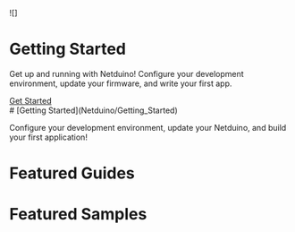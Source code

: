 ![]<!--(images/Getting_Started_Banner_Temp.png)-->
<div class="banner_main">
<h1>Getting Started</h1>
<p>Get up and running with Netduino! Configure your development environment, update your firmware, and write your first app.</p>
<a href="">Get Started</a>
</div>
# [Getting Started](Netduino/Getting_Started)

Configure your development environment, update your Netduino, and build your first application!

# Featured Guides

# Featured Samples

